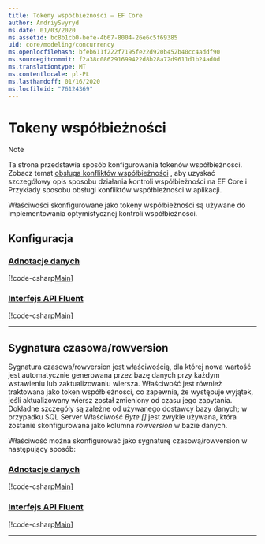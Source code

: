 ```yaml
---
title: Tokeny współbieżności — EF Core
author: AndriySvyryd
ms.date: 01/03/2020
ms.assetid: bc8b1cb0-befe-4b67-8004-26e6c5f69385
uid: core/modeling/concurrency
ms.openlocfilehash: bfeb611f222f7195fe22d920b452b40cc4addf90
ms.sourcegitcommit: f2a38c086291699422d8b28a72d9611d1b24ad0d
ms.translationtype: MT
ms.contentlocale: pl-PL
ms.lasthandoff: 01/16/2020
ms.locfileid: "76124369"
---
```

# <a name="concurrency-tokens"></a>Tokeny współbieżności

> [!NOTE]
> Ta strona przedstawia sposób konfigurowania tokenów współbieżności. Zobacz temat [obsługa konfliktów współbieżności](../saving/concurrency.md) , aby uzyskać szczegółowy opis sposobu działania kontroli współbieżności na EF Core i Przykłady sposobu obsługi konfliktów współbieżności w aplikacji.

Właściwości skonfigurowane jako tokeny współbieżności są używane do implementowania optymistycznej kontroli współbieżności.

## <a name="configuration"></a>Konfiguracja

### <a name="data-annotationstabdata-annotations"></a>[Adnotacje danych](#tab/data-annotations)

[!code-csharp[Main](../../../samples/core/Modeling/DataAnnotations/Concurrency.cs?name=Concurrency&highlight=5)]

### <a name="fluent-apitabfluent-api"></a>[Interfejs API Fluent](#tab/fluent-api)

[!code-csharp[Main](../../../samples/core/Modeling/FluentAPI/Concurrency.cs?name=Concurrency&highlight=5)]

***

## <a name="timestamprowversion"></a>Sygnatura czasowa/rowversion

Sygnatura czasowa/rowversion jest właściwością, dla której nowa wartość jest automatycznie generowana przez bazę danych przy każdym wstawieniu lub zaktualizowaniu wiersza. Właściwość jest również traktowana jako token współbieżności, co zapewnia, że występuje wyjątek, jeśli aktualizowany wiersz został zmieniony od czasu jego zapytania. Dokładne szczegóły są zależne od używanego dostawcy bazy danych; w przypadku SQL Server Właściwość *Byte []* jest zwykle używana, która zostanie skonfigurowana jako kolumna *rowversion* w bazie danych.

Właściwość można skonfigurować jako sygnaturę czasową/rowversion w następujący sposób:

### <a name="data-annotationstabdata-annotations"></a>[Adnotacje danych](#tab/data-annotations)

[!code-csharp[Main](../../../samples/core/Modeling/DataAnnotations/Timestamp.cs?name=Timestamp&highlight=7)]

### <a name="fluent-apitabfluent-api"></a>[Interfejs API Fluent](#tab/fluent-api)

[!code-csharp[Main](../../../samples/core/Modeling/FluentAPI/Timestamp.cs?name=Timestamp&highlight=9,17)]

***
